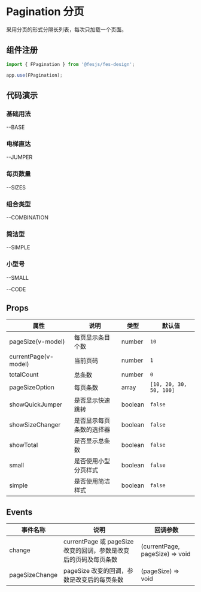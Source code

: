 # Pagination 分页

采用分页的形式分隔长列表，每次只加载一个页面。

## 组件注册

```js
import { FPagination } from '@fesjs/fes-design';

app.use(FPagination);
```

## 代码演示

### 基础用法


--BASE


### 电梯直达


--JUMPER

### 每页数量


--SIZES

### 组合类型


--COMBINATION

### 简洁型


--SIMPLE

### 小型号


--SMALL


--CODE

## Props

| 属性     | 说明                                                                               | 类型    | 默认值    |
| -------- | ---------------------------------------------------------------------------------- | ------- | --------- |
| pageSize(v-model) | 每页显示条目个数                                                                       | number | `10`   |
| currentPage(v-model)  | 当前页码                                       | number  | `1`  |
| totalCount | 总条数                           | number  | `0`  |
| pageSizeOption  | 每页条数                | array | `[10, 20, 30, 50, 100]`   |
| showQuickJumper     | 是否显示快速跳转                                                           | boolean | `false`   |
| showSizeChanger | 是否显示每页条数的选择器                                         | boolean  | `false`     |
| showTotal     | 是否显示总条数 | boolean  | `false` |
| small     | 是否使用小型分页样式 | boolean  | `false` |
| simple     | 是否使用简洁样式 | boolean  | `false` |


## Events

| 事件名称 | 说明             | 回调参数        |
| -------- | ---------------- | --------------- |
| change    | currentPage 或 pageSize 改变的回调，参数是改变后的页码及每页条数 | (currentPage, pageSize) => void |
| pageSizeChange    | pageSize 改变的回调，参数是改变后的每页条数 | (pageSize) => void |
